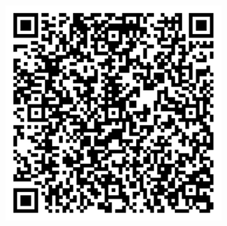 [![Binder](qr-code-paramt1.png)](https://mybinder.org/v2/gh/patrickhaddadteaching/onetimepad/main?urlpath=voila%2Frender%2Fonetimepad_binder.ipynb)
